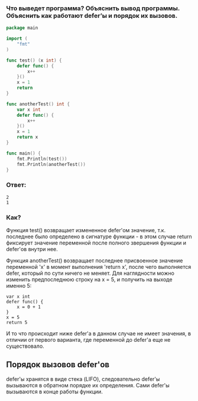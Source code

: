 ### Что выведет программа? Объяснить вывод программы. Объяснить как работают defer’ы и порядок их вызовов.

```go
package main

import (
	"fmt"
)

func test() (x int) {
	defer func() {
		x++
	}()
	x = 1
	return
}

func anotherTest() int {
	var x int
	defer func() {
		x++
	}()
	x = 1
	return x
}

func main() {
	fmt.Println(test())
	fmt.Println(anotherTest())
}

```

### Ответ:
```
2
1
```
### Как?
Функция test() возвращает измененное defer'ом значение, т.к. последнее было определено в сигнатуре функции - в этом случае return фиксирует значение переменной после полного звершения функции и defer'ов внутри нее.

Функция anotherTest() возвращает последнее присвоенное значение переменной 'x' в момент выполнения 'return x', после чего выполняется defer, который по сути ничего не меняет. Для наглядности можно изменить предпоследнюю строку на x = 5, и получить на выходе именно 5:
```
var x int
defer func() {
    x = 0 + 1
}
x = 5
return 5
```
И то что происходит ниже defer'a в данном случае не имеет значения, в отличии от первого варианта, где переменной до defer'a еще не существовало.

## Порядок вызовов defer'ов
defer'ы хранятся в виде стека (LIFO), следовательно defer'ы вызываются в обратном порядке их определения.
Сами defer'ы вызываются в конце работы функции.